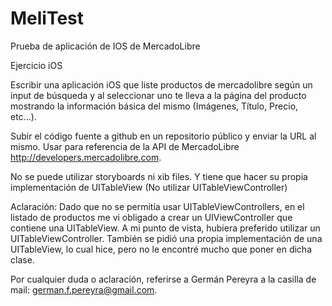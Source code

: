 MeliTest
========

Prueba de aplicación de IOS de MercadoLibre


Ejercicio iOS 

Escribir una aplicación iOS que liste productos de mercadolibre según un input de búsqueda y al seleccionar uno te lleva a la página del producto mostrando la información básica del mismo (Imágenes, Título, Precio, etc...).

Subir el código fuente a github en un repositorio público y enviar la URL al mismo. Usar para referencia de la API de MercadoLibre http://developers.mercadolibre.com.

No se puede utilizar storyboards ni xib files. Y tiene que hacer su propia implementación de UITableView (No utilizar UITableViewController)





Aclaración:
Dado que no se permitía usar UITableViewControllers, en el listado de productos me vi obligado a crear un UIViewController que contiene una UITableView. A mi punto de vista, hubiera preferido utilizar un UITableViewController.
También se pidió una propia implementación de una UITableView, lo cual hice, pero no le encontré mucho que poner en dicha clase.

Por cualquier duda o aclaración, referirse a Germán Pereyra a la casilla de mail: german.f.pereyra@gmail.com.
